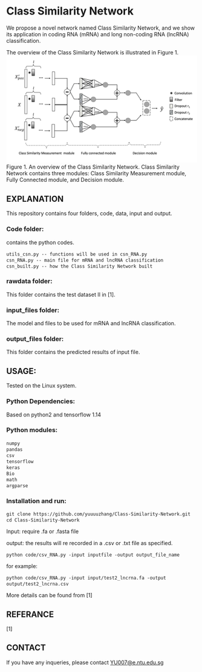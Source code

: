 # Class Similarity Network
We propose a novel network named Class Similarity Network, and we show its application in coding RNA (mRNA) and long non-coding RNA (lncRNA) classification.

The overview of the Class Similarity Network is illustrated in Figure 1. 
![alt text](https://github.com/yuuuuzhang/Class-Similarity-Network/blob/main/fig1.png)
Figure 1. An overview of the Class Similarity Network. Class Similarity Network contains three modules: Class Similarity Measurement module, Fully Connected module, and Decision module.


## EXPLANATION
This repository contains four folders, code, data, input and output.

### Code folder:
contains the python codes.  
```
utils_csn.py -- functions will be used in csn_RNA.py  
csn_RNA.py -- main file for mRNA and lncRNA classification  
csn_built.py -- how the Class Similarity Network built
```
### rawdata folder:
This folder contains the test dataset II in [1].

### input_files folder:
The model and files to be used for mRNA and lncRNA classification.

### output_files folder:
This folder contains the predicted results of input file.

## USAGE:
Tested on the Linux system. 

### Python Dependencies:
Based on python2 and tensorflow 1.14 
  
### Python modules:  
```
numpy  
pandas  
csv  
tensorflow
keras
Bio
math
argparse
```
### Installation and run:
```
git clone https://github.com/yuuuuzhang/Class-Similarity-Network.git
cd Class-Similarity-Network
```

Input: require .fa or .fasta file

output: the results will re recorded in a .csv or .txt file as specified. 
```
python code/csv_RNA.py -input inputfile -output output_file_name
```
for example:
```
python code/csv_RNA.py -input input/test2_lncrna.fa -output output/test2_lncrna.csv

```

More details can be found from [1]

## REFERANCE
[1] 

## CONTACT
If you have any inqueries, please contact YU007@e.ntu.edu.sg

